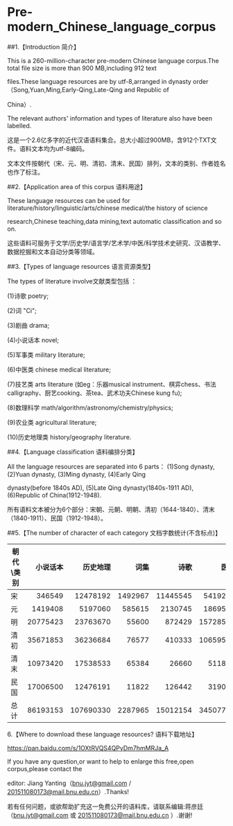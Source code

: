 # Pre-modern_Chinese_language_corpus

##1.【Introduction 简介】

This is a 260-million-character pre-modern Chinese language corpus.The total file size is more than 900 MB,including 912 text 

files.These language resources are by utf-8,arranged in dynasty order（Song,Yuan,Ming,Early-Qing,Late-Qing and Republic of 

China）.

The relevant authors' information and types of literature also have been labelled.

这是一个2.6亿多字的近代汉语语料集合。总大小超过900MB，含912个TXT文件。语料文本均为utf-8编码。

文本文件按朝代（宋、元、明、清初、清末、民国）排列，文本的类别、作者姓名也作了标注。



##2.【Application area of this corpus 语料用途】
 
These language resources can be used for literature/history/linguistic/arts/chinese medical/the history of science 

research,Chinese teaching,data mining,text automatic classification and so on.
 
  这些语料可服务于文学/历史学/语言学/艺术学/中医/科学技术史研究、汉语教学、数据挖掘和文本自动分类等领域。



##3.【Types of language resources  语言资源类型】

The types of literature involve文献类型包括 ：

(1)诗歌 poetry;

(2)词 "Ci";

(3)剧曲 drama; 

(4)小说话本 novel; 

(5)军事类 military literature; 

(6)中医类 chinese medical literature; 

(7)技艺类 arts literature (如eg：乐器musical instrument、棋弈chess、书法calligraphy、厨艺cooking、茶tea、武术功夫Chinese kung fu); 

(8)数理科学 math/algorithm/astronomy/chemistry/physics; 

(9)农业类 agricultural literature;

(10)历史地理类 history/geography literature.




##4.【Language classification 语料编排分类】

All the language resources are separated into 6 parts： (1)Song dynasty, (2)Yuan dynasty, (3)Ming dynasty, (4)Early Qing 

dynasty(before 1840s AD), (5)Late Qing dynasty(1840s-1911 AD), (6)Republic of China(1912-1948).

所有语料文本被分为6个部分：宋朝、元朝、明朝、清初（1644-1840）、清末（1840-1911）、民国（1912-1948）。



##5.【The number of character of each category 文档字数统计(不含标点)】

|朝代\类别|小说话本|历史地理|词集|诗歌|医学|农学|剧曲|数理科学|技艺|军事|总数|
   |-------------|-------------:|-------------:|-------------:|-------------:|-------------:|-------------:|-------------:|-------------:|-------------:|-------------:|-------------:|
|宋|346549|12478192|1492967|11445545	|5419232|  18930	|暂缺|   285620	  |  33288	 | 445545	|31965868|
|元|1419408|5197060| 585615	|2130745|	1869542 | 189182	 |  2423584| 116977	|63413  |	暂缺	 | 13995526|
|明|20775423|23763670| 55600| 872429|	15728504 | 	552105  |	2639445 |1454890|  285348	| 803206	| 66930620|
|清初|35671853|36236684|76577|410333|10659597|2406|1043627|4048413|501007|暂缺|88650497|
|清末|10973420	|17538533	|65384	|26660	|511873	|暂缺	|1427537	|暂缺|	暂缺	|19670	|30563077|
|民国|17006500	| 12476191	|11822|126442|319042|暂缺|386424|暂缺| 暂缺|136671|30463092|
|总计|86193153|107690330|2287965| 15012154|34507790 | 762623|7920617|5905900| 883056|1405092|262568680|



6.【Where to download these language resources? 语料下载地址】

https://pan.baidu.com/s/1OXtRVQS4QPyDm7hmMRJa_A



If you have any question,or want to help to enlarge this free,open corpus,please contact the 

editor: Jiang Yanting（bnu.jyt@gmail.com / 201511080173@mail.bnu.edu.cn）.Thanks!

若有任何问题，或欲帮助扩充这一免费公开的语料库，请联系编辑:蒋彦廷（bnu.jyt@gmail.com 或 201511080173@mail.bnu.edu.cn ）.谢谢! 
